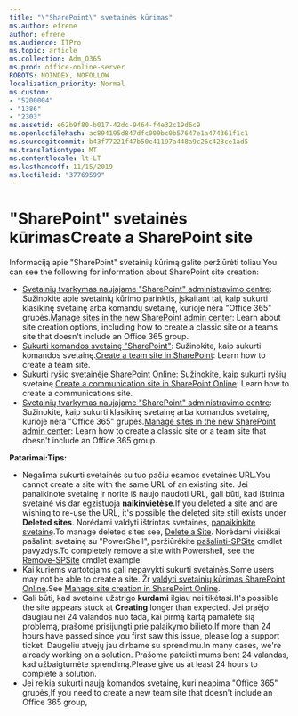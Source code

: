 ```yaml
---
title: "\"SharePoint\" svetainės kūrimas"
ms.author: efrene
author: efrene
ms.audience: ITPro
ms.topic: article
ms.collection: Adm_O365
ms.prod: office-online-server
ROBOTS: NOINDEX, NOFOLLOW
localization_priority: Normal
ms.custom:
- "5200004"
- "1386"
- "2303"
ms.assetid: e62b9f80-b017-42dc-9464-f4e32c19d6c9
ms.openlocfilehash: ac894195d847dfc009bc0b57647e1a474361f1c1
ms.sourcegitcommit: b43f77221f47b50c41197a448a9c26c423ce1ad5
ms.translationtype: MT
ms.contentlocale: lt-LT
ms.lasthandoff: 11/15/2019
ms.locfileid: "37769599"
---
```

# <a name="create-a-sharepoint-site"></a><span data-ttu-id="b701a-102">"SharePoint" svetainės kūrimas</span><span class="sxs-lookup"><span data-stu-id="b701a-102">Create a SharePoint site</span></span>

<span data-ttu-id="b701a-103">Informaciją apie "SharePoint" svetainių kūrimą galite peržiūrėti toliau:</span><span class="sxs-lookup"><span data-stu-id="b701a-103">You can see the following for information about SharePoint site creation:</span></span>
- <span data-ttu-id="b701a-104">[Svetainių tvarkymas naujajame "SharePoint" administravimo centre](https://docs.microsoft.com/sharepoint/manage-site-creation): Sužinokite apie svetainių kūrimo parinktis, įskaitant tai, kaip sukurti klasikinę svetainę arba komandų svetainę, kurioje nėra "Office 365" grupės.</span><span class="sxs-lookup"><span data-stu-id="b701a-104">[Manage sites in the new SharePoint admin center](https://docs.microsoft.com/sharepoint/manage-site-creation): Learn about site creation options, including how to create a classic site or a teams site that doesn't include an Office 365 group.</span></span>
- <span data-ttu-id="b701a-105">[Sukurti komandos svetainę "SharePoint"](https://support.office.com/article/create-a-team-site-in-sharepoint-ef10c1e7-15f3-42a3-98aa-b5972711777d): Sužinokite, kaip sukurti komandos svetainę.</span><span class="sxs-lookup"><span data-stu-id="b701a-105">[Create a team site in SharePoint](https://support.office.com/article/create-a-team-site-in-sharepoint-ef10c1e7-15f3-42a3-98aa-b5972711777d): Learn how to create a team site.</span></span>
- <span data-ttu-id="b701a-106">[Sukurti ryšio svetainėje SharePoint Online](https://support.office.com/article/7fb44b20-a72f-4d2c-9173-fc8f59ba50eb): Sužinokite, kaip sukurti ryšių svetainę.</span><span class="sxs-lookup"><span data-stu-id="b701a-106">[Create a communication site in SharePoint Online](https://support.office.com/article/7fb44b20-a72f-4d2c-9173-fc8f59ba50eb): Learn how to create a communications site.</span></span>
- <span data-ttu-id="b701a-107">[Svetainių tvarkymas naujajame "SharePoint" administravimo centre](https://docs.microsoft.com/sharepoint/manage-sites-in-new-admin-center#create-a-site): Sužinokite, kaip sukurti klasikinę svetainę arba komandos svetainę, kurioje nėra "Office 365" grupės.</span><span class="sxs-lookup"><span data-stu-id="b701a-107">[Manage sites in the new SharePoint admin center](https://docs.microsoft.com/sharepoint/manage-sites-in-new-admin-center#create-a-site):  Learn how to create a classic site or a team site that doesn't include an Office 365 group.</span></span>


  
<span data-ttu-id="b701a-108">**Patarimai:**</span><span class="sxs-lookup"><span data-stu-id="b701a-108">**Tips:**</span></span>
- <span data-ttu-id="b701a-109">Negalima sukurti svetainės su tuo pačiu esamos svetainės URL.</span><span class="sxs-lookup"><span data-stu-id="b701a-109">You cannot create a site with the same URL of an existing site.</span></span> <span data-ttu-id="b701a-110">Jei panaikinote svetainę ir norite iš naujo naudoti URL, gali būti, kad ištrinta svetainė vis dar egzistuoja **naikinvietėse**.</span><span class="sxs-lookup"><span data-stu-id="b701a-110">If you deleted a site and are wishing to re-use the URL, it's possible the deleted site still exists under **Deleted sites**.</span></span> <span data-ttu-id="b701a-111">Norėdami valdyti ištrintas svetaines, [panaikinkite svetainę](https://docs.microsoft.com/sharepoint/manage-sites-in-new-admin-center#delete-a-site).</span><span class="sxs-lookup"><span data-stu-id="b701a-111">To manage deleted sites see, [Delete a Site](https://docs.microsoft.com/sharepoint/manage-sites-in-new-admin-center#delete-a-site).</span></span> <span data-ttu-id="b701a-112">Norėdami visiškai pašalinti svetainę su "PowerShell", peržiūrėkite [pašalinti-SPSite](https://docs.microsoft.com/sharepoint/manage-sites-in-new-admin-center#delete-a-site) cmdlet pavyzdys.</span><span class="sxs-lookup"><span data-stu-id="b701a-112">To completely remove a site with Powershell, see the [Remove-SPSite](https://docs.microsoft.com/sharepoint/manage-sites-in-new-admin-center#delete-a-site) cmdlet example.</span></span>
- <span data-ttu-id="b701a-113">Kai kuriems vartotojams gali nepavykti sukurti svetainės.</span><span class="sxs-lookup"><span data-stu-id="b701a-113">Some users may not be able to create a site.</span></span> <span data-ttu-id="b701a-114">Žr [valdyti svetainių kūrimas SharePoint Online](https://docs.microsoft.com/sharepoint/manage-site-creation).</span><span class="sxs-lookup"><span data-stu-id="b701a-114">See [Manage site creation in SharePoint Online](https://docs.microsoft.com/sharepoint/manage-site-creation).</span></span>
- <span data-ttu-id="b701a-115">Gali būti, kad svetainė užstrigo **kurdami** ilgiau nei tikėtasi.</span><span class="sxs-lookup"><span data-stu-id="b701a-115">It's possible the site appears stuck at **Creating** longer than expected.</span></span> <span data-ttu-id="b701a-116">Jei praėjo daugiau nei 24 valandos nuo tada, kai pirmą kartą pamatėte šią problemą, prašome prisijungti prie palaikymo bilieto.</span><span class="sxs-lookup"><span data-stu-id="b701a-116">If more than 24 hours have passed since you first saw this issue, please log a support ticket.</span></span> <span data-ttu-id="b701a-117">Daugeliu atvejų jau dirbame su sprendimu.</span><span class="sxs-lookup"><span data-stu-id="b701a-117">In many cases, we're already working on a solution.</span></span> <span data-ttu-id="b701a-118">Prašome pateikti mums bent 24 valandas, kad užbaigtumėte sprendimą.</span><span class="sxs-lookup"><span data-stu-id="b701a-118">Please give us at least 24 hours to complete a solution.</span></span>
- <span data-ttu-id="b701a-119">Jei reikia sukurti naują komandos svetainę, kuri neapima "Office 365" grupės,</span><span class="sxs-lookup"><span data-stu-id="b701a-119">If you need to create a new team site that doesn't include an Office 365 group,</span></span> 


